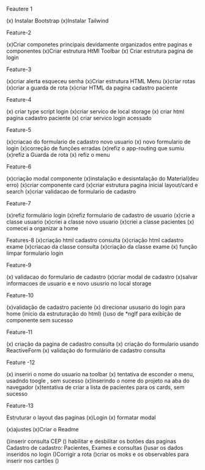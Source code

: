 Feautere 1

(x) Instalar Bootstrap
(x)Instalar Tailwind


Feature-2

(x)Criar componetes principais devidamente organizados entre paginas e componentes
(x)Criar estrutura HtMl Toolbar
(x) Criar estrutura pagina de login

Feature-3

(x)criar alerta esqueceu senha
(x)Criar estrutura HTML Menu
(x)criar rotas
(x)criar a guarda de rota
(x)criar HTML da pagina cadastro paciente

Feature-4

(x) criar type script login
(x)criar servico de local storage
(x) criar html pagina cadastro paciente
(x) criar servico login acessado

Feature-5



(x)criacao do formulario de cadastro novo usuario
(x) novo formulario de login
(x)correção de funções erradas
(x)refiz o app-routing que sumiu
(x)refiz a Guarda de rota
(x) refiz o menu

Feature-6

(x)criação modal componente
(x)instalação  e desisntalação do  Material(deu erro)
(x)criar componente card
(x)criar estrutura pagina inicial layout/card e search
(x)criar validacao de formulario de cadastro

Feature-7

(x)refiz formulário login 
(x)refiz formulario de cadastro de usuario
(x)crie a classe usuario
(x)criei a classe novo usuario
(x)criei a classe pacientes
(x) comecei a organizar a home

Features-8
(x)criação html cadastro consulta
(x)criação html cadastro exame
(x)criacao da classe consulta
(x)criação da classe exame
(x) função limpar formulario login

Feature-9

(x) validacao do formulario de cadastro
(x)criar modal de cadastro
(x)salvar informacoes de usuario e e novo ususrio no local storage

Feature-10

(x)validação de cadastro paciente
(x) direcionar ususario do login para home
(inicio da estruturação do html)
()uso de *ngIf para exibição de componente sem sucesso

Feature-11

(x) criação da pagina de cadastro consulta
(x) criação do formulario usando ReactiveForm
(x) validação do formulário de cadastro consulta


Feature -12

(x) inseriri o nome do usuario na toolbar
(x) tentativa de esconder o menu, usadndo toogle , sem sucesso
(x)inserindo o nome do projeto na aba do navegador
(x)tentativa de criar a lista de pacientes para os cards, sem sucesso


Feature-13

Estruturar o layout das paginas
(x)Login
(x) formatar modal



(x)ajustes
(x)Criar o Readme




()inserir consulta CEP
() habilitar e desbilitar os botões das paginas Cadastro de cadastro: Pacientes, Exames e consultas
()usar os dados inseridos no login
()Corrigir a rota
()criar os moks e os observables para inserir nos cartões
()



